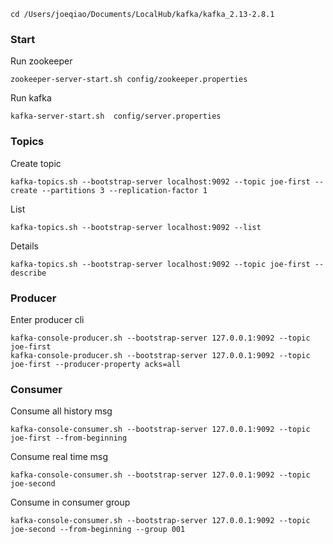 ```
cd /Users/joeqiao/Documents/LocalHub/kafka/kafka_2.13-2.8.1
```
### Start
Run zookeeper
```
zookeeper-server-start.sh config/zookeeper.properties
```

Run kafka
```
kafka-server-start.sh  config/server.properties
```

### Topics
Create topic
```
kafka-topics.sh --bootstrap-server localhost:9092 --topic joe-first --create --partitions 3 --replication-factor 1
```
List
```
kafka-topics.sh --bootstrap-server localhost:9092 --list
```
Details
```
kafka-topics.sh --bootstrap-server localhost:9092 --topic joe-first --describe
```

### Producer
Enter producer cli
```
kafka-console-producer.sh --bootstrap-server 127.0.0.1:9092 --topic joe-first
kafka-console-producer.sh --bootstrap-server 127.0.0.1:9092 --topic joe-first --producer-property acks=all
```

### Consumer
Consume all history msg
```
kafka-console-consumer.sh --bootstrap-server 127.0.0.1:9092 --topic joe-first --from-beginning
```
Consume real time msg
```
kafka-console-consumer.sh --bootstrap-server 127.0.0.1:9092 --topic joe-second
```
Consume in consumer group
```
kafka-console-consumer.sh --bootstrap-server 127.0.0.1:9092 --topic joe-second --from-beginning --group 001
```